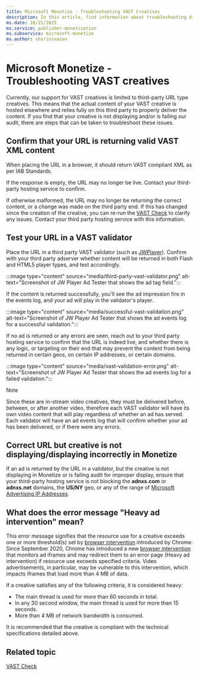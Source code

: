 ```yaml
---
title: Microsoft Monetize - Troubleshooting VAST Creatives
description: In this article, find information about troubleshooting display issues with VAST creatives.
ms.date: 10/21/2025
ms.service: publisher-monetization
ms.subservice: microsoft-monetize
ms.author: shsrinivasan
---
```


# Microsoft Monetize - Troubleshooting VAST creatives

Currently, our support for VAST creatives is limited to third-party URL type creatives. This means that the actual content of your VAST creative is hosted elsewhere and relies fully on this third party to properly deliver the content. If you find that your creative is not displaying and/or is failing our audit, there are steps that can be taken to troubleshoot these issues.

## Confirm that your URL is returning valid VAST XML content

When placing the URL in a browser, it should return VAST compliant XML as per IAB Standards.

If the response is empty, the URL may no longer be live. Contact your third-party hosting service to confirm.

If otherwise malformed, the URL may no longer be returning the correct content, or a change was made on the third party end. If this has changed since the creation of the creative, you can re-run the [VAST Check](vast-check.md) to clarify any issues. Contact your third party hosting service with this information.

## Test your URL in a VAST validator

Place the URL in a third party VAST validator (such as [JWPlayer](http://demo.jwplayer.com/ad-tester/)). Confirm with your third party adserver whether content will be returned in both Flash and HTML5 player types, and test accordingly.

:::image type="content" source="media/third-party-vast-validator.png" alt-text="Screenshot of JW Player Ad Tester that shows the ad tag field.":::

If the content is returned successfully, you'll see the ad impression fire in the events log, and your ad will play in the validator's player.

:::image type="content" source="media/successful-vast-validation.png" alt-text="Screenshot of JW Player Ad Tester that shows the ad events log for a successful validation.":::

If no ad is returned or any errors are seen, reach out to your third party hosting service to confirm that the URL is indeed live, and whether there is any logic, or targeting on their end that may prevent the content from being returned in certain geos, on certain IP addresses, or certain domains.

:::image type="content" source="media/vast-validation-error.png" alt-text="Screenshot of JW Player Ad Tester that shows the ad events log for a failed validation.":::

> [!NOTE]
> Since these are in-stream video creatives, they must be delivered before, between, or after another video, therefore each VAST validator will have its own video content that will play regardless of whether an ad has served. Each validator will have an ad events log that will confirm whether your ad has been delivered, or if there were any errors.

## Correct URL but creative is not displaying/displaying incorrectly in Monetize

If an ad is returned by the URL in a validator, but the creative is not displaying in Monetize or is failing audit for improper display, ensure that your third-party hosting service is not blocking the **adnxs.com** or **adnxs.net** domains, the **US/NY** geo, or any of the range of [Microsoft Advertising IP Addresses](../digital-platform-api/ip-range-list-service.md).

## What does the error message "Heavy ad intervention" mean?

This error message signifies that the resource use for a creative exceeds one or more threshold(s) set by [browser intervention](https://iabtechlab.com/blog/chrome-will-block-heavy-ads-soon-get-vast-video-ads-ready/) introduced by Chrome. Since September 2020, Chrome has introduced a new [browser intervention](https://iabtechlab.com/blog/chrome-will-block-heavy-ads-soon-get-vast-video-ads-ready/) that monitors ad iframes and may redirect them to an error page (Heavy ad intervention) if resource use exceeds specified criteria. Video advertisements, in particular, may be vulnerable to this intervention, which impacts iframes that load more than 4 MB of data.

If a creative satisfies any of the following criteria, it is considered heavy:

- The main thread is used for more than 60 seconds in total.
- In any 30 second window, the main thread is used for more than 15 seconds.
- More than 4 MB of network bandwidth is consumed.

It is recommended that the creative is compliant with the technical specifications detailed above.

## Related topic

[VAST Check](vast-check.md)
